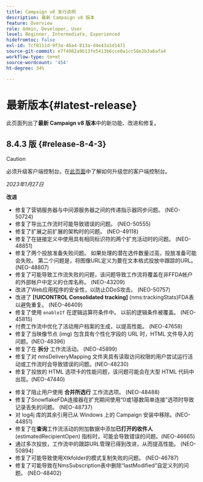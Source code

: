 ```yaml
---
title: Campaign v8 发行说明
description: 最新 Campaign v8 版本
feature: Overview
role: Admin, Developer, User
level: Beginner, Intermediate, Experienced
hidefromtoc: false
exl-id: 7cf8111d-9f3a-46a4-813a-d4e43a1d1471
source-git-commit: e7f4982a9b13fe5413b6cce0a1cc58e2b3a6afa4
workflow-type: tm+mt
source-wordcount: '454'
ht-degree: 34%

---
```


# 最新版本{#latest-release}

此页面列出了&#x200B;**最新 Campaign v8 版本**&#x200B;中的新功能、改进和修复。

## 8.4.3 版 {#release-8-4-3}

>[!CAUTION]
>
> 必须升级客户端控制台。在[此页面](../start/connect.md#download-ac-console)中了解如何升级您的客户端控制台。

_2023年1月27日_

**改进**

* 修复了营销服务器与中间源服务器之间的传递指示器同步问题。 (NEO-50724) <!--OKKKK-->
* 修复了导出工作流时可能导致错误的问题。 (NEO-50555) <!--OKKKK-->
* 修复了扩展之前扩展的架构时的问题。 (NEO-49118) <!--OKKKK-->
* 修复了在链接定义中使用具有相同标识符的两个扩充活动时的问题。 (NEO-48851)
* 修复了两个投放准备失败问题。 如果处理的潜在选件数量过高，投放准备可能会失败。 第二个问题是，将图像URL定义为要在文本格式投放中跟踪的URL。 (NEO-48807) <!--OKKKK-->
* 修复了可能导致工作流失败的问题，该问题导致工作流将覆盖在非FFDA帐户的外部帐户中定义的仓库名称。 (NEO-43209) <!--OKKKK-->
* 改进了Web应用程序的安全性，以防止DDoS攻击。 (NEO-50757) <!--OKKKK-->
* 改进了 **[!UICONTROL Consolidated tracking]** (nms:trackingStats)FDA表以避免重复。 (NEO-46409)
* 修复了使用 `enableIf` 在逻辑运算符条件中。 以前的逻辑条件被覆盖。 (NEO-45815)  <!--OKKKK-->
* 付费工作流中优化了活动用户档案的生成，以提高性能。 (NEO-47658) <!--OKKKK-->
* 修复了当映像节点 (img) 包含具有个性化字段的 URL 时，HTML 文件导入的问题。(NEO-48396)
* 修复了在 **拆分** 工作流活动。 (NEO-45899) <!--OKKKK-->
* 修复了对 nmsDeliveryMapping 文件夹具有读取访问权限的用户尝试运行活动或工作流时会导致错误的问题。(NEO-48230)
* 修复了投放的 HTML 选项卡的性能问题，该问题可能会在大型 HTML 代码中出现。(NEO-47440)
<!-- * Fixed an issue which could lead to a "Character set mismatch" error when using certain functions such as `to_nclob` with an Oracle unicode database where NChar was not enabled. (NEO-49361)
* Fixed an issue which prevented users from inserting a Time datatype in a **Data Update** workflow activity on MSSQL. (NEO-47763)-->
* 修复了阻止用户使用 **合并所选行** 工作流选项。 (NEO-48488)
* 修复了SnowflakeFDA连接器在扩充期间使用“0或1基数简单连接”选项时导致记录丢失的问题。 (NEO-48737)
* 对 log4j 库的其余引用已从 Windows 上的 Campaign 安装中移除。(NEO-44851)
* 修复了在&#x200B;**查询**&#x200B;工作流活动的附加数据中添加&#x200B;**已打开的收件人** (estimatedRecipientOpen) 指标时，可能会导致错误的问题。(NEO-46665)
* 通过多次投放，工作流中的跟踪URL管理已得到改进，从而提高性能。 (NEO-50894) <!--OKKKK-->
* 修复了可能导致使用Xtkfolder的模式复制失败的问题。 (NEO-46787) <!--OKKKK-->
* 修复了可能导致在NmsSubscription表中删除“lastModified”自定义列的问题。 (NEO-48402)
